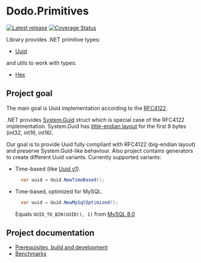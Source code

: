 # Dodo.Primitives

[![Latest release](https://img.shields.io/badge/nuget-2.0.0-alpha1-blue?&kill_cache=1)](https://www.nuget.org/packages/Dodo.Primitives/2.0.0-alpha1)
[![Coverage Status](https://coveralls.io/repos/github/dodopizza/primitives/badge.svg?branch=refs/tags/2.0.0-alpha1&kill_cache=1)](https://coveralls.io/github/dodopizza/primitives?branch=refs/tags/2.0.0-alpha1)

Library provides .NET primitive types:

-   [Uuid](./src/Dodo.Primitives/Uuid.cs)

and utils to work with types:

-   [Hex](./src/Dodo.Primitives/Hex.cs)

## Project goal

The main goal is Uuid implementation according to the [RFC4122](https://tools.ietf.org/html/rfc4122).

.NET provides [System.Guid](https://docs.microsoft.com/en-us/dotnet/api/system.guid) struct which is special case of the RFC4122 implementation. System.Guid has [little-endian layout](https://github.com/dotnet/runtime/blob/v7.0.0/src/libraries/System.Private.CoreLib/src/System/Guid.cs#L30-L32) for the first 8 bytes (int32, int16, int16).

Our goal is to provide Uuid fully compliant with RFC4122 (big-endian layout) and preserve System.Guid-like behaviour. Also project contains generators to create different Uuid variants. Currently supported variants:

-   Time-based (like [Uuid v1](https://tools.ietf.org/html/rfc4122#section-4.1.3)).

    ```csharp
      var uuid = Uuid.NewTimeBased();
    ```

-   Time-based, optimized for MySQL.

    ```csharp
      var uuid = Uuid.NewMySqlOptimized();
    ```

    Equals `UUID_TO_BIN(UUID(), 1)` from [MySQL 8.0](https://dev.mysql.com/doc/refman/8.0/en/miscellaneous-functions.html#function_uuid-to-bin)

## Project documentation

-   [Prerequisites, build and development](https://github.com/dodopizza/primitives/wiki/Prerequisites,-build-and-development)
-   [Benchmarks](https://github.com/dodopizza/primitives/wiki/Benchmarks)
